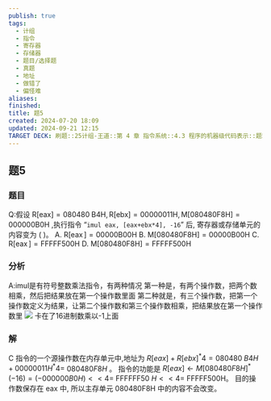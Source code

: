 ```yaml
---
publish: true
tags:
  - 计组
  - 指令
  - 寄存器
  - 存储器
  - 题目/选择题
  - 真题
  - 地址
  - 做错了
  - 偏怪难
aliases: 
finished: 
title: 题5
created: 2024-07-20 18:09
updated: 2024-09-21 12:15
TARGET DECK: 刷题::25计组-王道::第 4 章 指令系统::4.3 程序的机器级代码表示::题5
---
```

## 题5
### 题目
Q:假设 $\mathrm{R}\lbrack \mathrm{{eax}}\rbrack = {080480}\mathrm{\;B}4\mathrm{H},\mathrm{R}\lbrack \mathrm{{ebx}}\rbrack = {00000011}\mathrm{H},\mathrm{M}\lbrack {{080480}\mathrm{F}8\mathrm{H}}\rbrack = {000000}\mathrm{B}0\mathrm{H}$ ,执行指令 “`imul eax, [eax+ebx*4], -16`” 后,
寄存器或存储单元的内容变为 ( )。
A. $\mathrm{R}\lbrack \operatorname{eax}\rbrack = {00000}\mathrm{B}{00}\mathrm{H}$
B. $\mathrm{M}\lbrack {{080480}\mathrm{F}8\mathrm{H}}\rbrack = {00000}\mathrm{B}{00}\mathrm{H}$
C. $\mathrm{R}\lbrack \operatorname{eax}\rbrack = \mathrm{{FFFFF}}{500}\mathrm{H}$
D. $\mathrm{M}\lbrack {{080480}\mathrm{F}8\mathrm{H}}\rbrack = \mathrm{{FFFFF}}{500}\mathrm{H}$
### 分析
A:imul是有符号整数乘法指令，有两种情况
第一种是，有两个操作数，把两个数相乘，然后把结果放在第一个操作数里面
第二种就是，有三个操作数，把第一个操作数定义为结果，让第二个操作数和第三个操作数相乘，把结果放在第一个操作数里
![](https://img.hwenyi.live/202409212014012.webp)
卡在了16进制数乘以-1上面
### 解
C
指令的一个源操作数在内存单元中,地址为 $R\lbrack  {eax}\rbrack   + R{\lbrack  {ebx}\rbrack  }^{ * }4 = {080480}\;B4H + {00000011}{H}^{ * }4 =$ ${080480}F8H$ 。
指令的功能是 $R\lbrack  {eax}\rbrack   \leftarrow  M{\lbrack  {080480}F8H\rbrack  }^{ * }( {-{16}})  = ( {-{000000}B0H})  <  < 4 =$ FFFFFF50 $H <  < 4 =$ FFFFF500H。
目的操作数保存在 eax 中, 所以主存单元 080480F8H 中的内容不会改变。


 